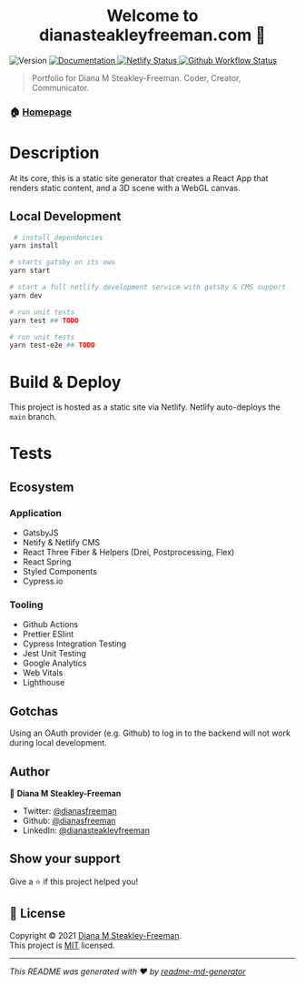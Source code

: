 <h1 align="center">Welcome to dianasteakleyfreeman.com 👋</h1>
<p>
  <img alt="Version" src="https://img.shields.io/badge/version-2.1.0-blue.svg?cacheSeconds=2592000" />
  <a href="https://github.com/dianasfreeman/dianasteakelyfreeman.com#readme" target="_blank">
    <img alt="Documentation" src="https://img.shields.io/badge/documentation-yes-brightgreen.svg" />
  </a>
  <a href="https://api.netlify.com/api/v1/badges/7b5f4c1a-c979-4652-aacf-05076bfa2989/deploy-status" target="_blank">
    <img alt="Netlify Status" src="https://api.netlify.com/api/v1/badges/7b5f4c1a-c979-4652-aacf-05076bfa2989/deploy-status" />
  </a>
  <a href="https://github.com/dianafreeman/dianasteakleyfreeman.com/workflows/main_deploy/badge.svg" target="_blank">
    <img alt="Github Workflow Status" src="https://github.com/dianafreeman/dianasteakleyfreeman.com/workflows/main_deploy/badge.svg" />
  </a>

</p>

> Portfolio for Diana M Steakley-Freeman. Coder, Creator, Communicator.

### 🏠 [Homepage](https://dianasteakleyfreeman.com)

# Description

At its core, this is a static site generator that creates a React App that renders static content, and a 3D scene with a WebGL canvas.

## Local Development

```sh
 # install dependencies
yarn install

# starts gatsby on its own
yarn start

# start a full netlify development service with gatsby & CMS support
yarn dev

# run unit tests
yarn test ## TODO

# run unit tests
yarn test-e2e ## TODO
```

# Build & Deploy

This project is hosted as a static site via Netlify. Netlify auto-deploys the `main` branch.

# Tests

## Ecosystem

### Application

- GatsbyJS
- Netify & Netlify CMS
- React Three Fiber & Helpers (Drei, Postprocessing, Flex)
- React Spring
- Styled Components
- Cypress.io

### Tooling

- Github Actions
- Prettier ESlint
- Cypress Integration Testing
- Jest Unit Testing
- Google Analytics
- Web Vitals
- Lighthouse

## Gotchas
Using an OAuth provider (e.g. Github) to log in to the backend will not work during local development.

## Author

👤 **Diana M Steakley-Freeman**

- Twitter: [@dianasfreeman](https://twitter.com/dianasfreeman)
- Github: [@dianasfreeman](https://github.com/dianasfreeman)
- LinkedIn: [@dianasteakleyfreeman](https://linkedin.com/in/dianasteakleyfreeman)

## Show your support

Give a ⭐️ if this project helped you!

## 📝 License

Copyright © 2021 [Diana M Steakley-Freeman](https://github.com/dianasfreeman).<br />
This project is [MIT](https://github.com/dianasfreeman/dianasteakelyfreeman.com/blob/master/LICENSE) licensed.

---

_This README was generated with ❤️ by [readme-md-generator](https://github.com/kefranabg/readme-md-generator)_
